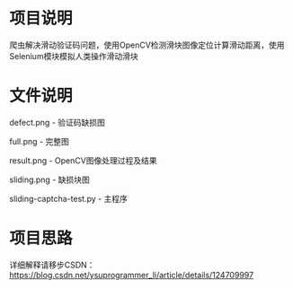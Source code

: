 # 项目说明

爬虫解决滑动验证码问题，使用OpenCV检测滑块图像定位计算滑动距离，使用Selenium模块模拟人类操作滑动滑块

# 文件说明

defect.png - 验证码缺损图

full.png - 完整图

result.png - OpenCV图像处理过程及结果

sliding.png - 缺损块图

sliding-captcha-test.py - 主程序

# 项目思路

详细解释请移步CSDN：https://blog.csdn.net/ysuprogrammer_li/article/details/124709997